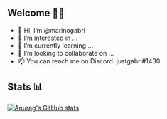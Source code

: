 ## Welcome 👋🏻
- 👋 Hi, I’m @marinogabri
- 👀 I’m interested in ...
- 🌱 I’m currently learning ...
- 💞️ I’m looking to collaborate on ...
- 📫 You can reach me on Discord. justgabri#1430

## Stats 📊
[![Anurag's GitHub stats](https://github-readme-stats.vercel.app/api?username=marinogabri&show_icons=true&theme=nightowl)](https://github.com/anuraghazra/github-readme-stats)


<!---
marinogabri/marinogabri is a ✨ special ✨ repository because its `README.md` (this file) appears on your GitHub profile.
You can click the Preview link to take a look at your changes.
--->
